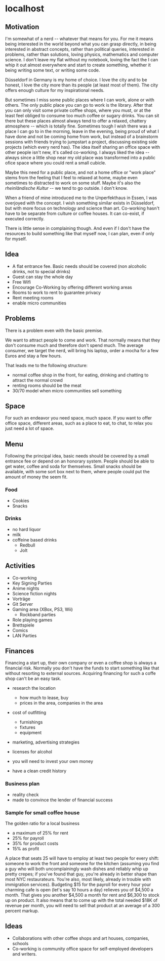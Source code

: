 # localhost #

## Motivation ##

I'm somewhat of a nerd -- whatever that means for you. For
me it means being interested in the world beyond what you can grasp
directly, in being interested in abstract concepts, rather than
political queries, interested in problems, rather than solutions,
loving physics, mathematics and computer science. I don't leave
my flat without my notebook, loving the fact the I can whip it out
almost everywhere and start to create something, whether it being
writing some text, or writing some code.

Düsseldorf in Germany is my home of choice. I love the city and to be
honest, I love the city more than its people (at least most of them).
The city offers enough culture for my inspirational needs.

But sometimes I miss some public places where I can work, alone or
with others. The only public place you can go to work is the library.
After that you can only visit some private coffee shops, where you
must, or at the least feel obliged to consume too much coffee or
sugary drinks. You can sit there but these places almost always tend
to offer a relaxed, chattery atmosphere -- which is totally fine.
Sometimes tough I wish there was a place I can go to in the morning,
leave in the evening, being proud of what I have done and not be
coming home from work, but instead of a brainstorm sessions with
friends trying to jumpstart a project, discussing existing side
projects (which every nerd has). The idea itself sharing an office
space with other people isn't new, it's called co-working.
I always liked the idea -- always since a little shop near my old
place was transformed into a public ofice space where you could rent a
small cubicle.

Maybe this need for a public place, and not a home office or
"work place" stems from the feeling that I feel to relaxed
at home, maybe even sometimes to distracted to work on some stuff.
Maybe it's also the _rheinländische Kultur_ -- we tend to
go outside. I don't know.

When a friend of mine introduced me to the Unperfekthaus in Essen, I
was overjoyed with the concept. I wish something similar exists in
Düsseldorf, but with more focus on technology and science than art.
Co-working hasn't have to be separate from culture or coffee
houses. It can co-exist, if executed correctly.

There is little sense in complaining though. And even if I don't
have the resources to build something like that myself now, I can
plan, even if only for myself.

## Idea ##

*   A flat entrance fee. Basic needs should be covered (non alcoholic
    drinks, not to special drinks)
*   Guest can stay the whole day
*   Free Wifi
*   Encourage Co-Working by offering different working areas
*   Rooms to work to rent to guarantee privacy
*   Rent meeting rooms
*   enable micro communities

## Problems ##

There is a problem even with the basic premise.

We want to attract people to come and work. That normally means that
they don't consume much and therefore don't spend much.
The average consumer, we target the nerd, will bring his laptop, order
a mocha for a few Euros and stay a few hours.

That leads me to the following structure:

*   normal coffee shop in the front, for eating, drinking and chatting
    to attract the normal crowd
*   renting rooms should be the meat
*   30/70 model when micro communities sell something

## Space ##

For such an endeavor you need space, much space. If you want to offer
office space, different areas, such as a place to eat, to chat, to
relax you just need a lot of space.

## Menu ##

Following the principal idea, basic needs should be covered by a small
entrance fee or depend on an honorary system. People should be able to
get water, coffee and soda for themselves. Small snacks should be
available, with some sort box next to them, where people could put the
amount of money the seem fit.

### Food ###

*   Cookies
*   Snacks

### Drinks ###

*   no hard liquor
*   milk
*   coffeine based drinks
    *   Redbull
    *   Jolt

## Activities ##

*   Co-working
*   Key Signing Parties
*   Anime nights
*   Science fiction nights
*   Vorträge
*   Git Server
*   Gaming area (XBox, PS3, Wii)
    *   Rockband parties
*   Role playing games
*   Brettspiele
*   Comics
*   <span class="caps">LAN</span> Parties

## Finances ##

Financing a start up, their own company or even a coffee shop is
always a financial risk. Normally you don't have the funds to
start something like that without resorting to external sources.
Acquiring financing for such a coffe shop can't be an easy task.

*   research the location
    *   how much to lease, buy
    *   prices in the area, companies in the area
*   cost of outfitting
    *   furnishings
    *   fixtures
    *   equipment
*   marketing, advertising strategies
*   licenses for alcohol

*   you will need to invest your own money
*   have a clean credit history

### Business plan ###

*   reality check
*   made to convince the lender of financial success

### Sample for small coffee house ###

The golden ratio for a local business

*   a maximum of 25% for rent
*   25% for payroll
*   35% for product costs
*   15% as profit

A place that seats 25 will have to employ at least two people for
every shift: someone to work the front and someone for the kitchen
(assuming you find a guy who will both uncomplainingly wash dishes and
reliably whip up pretty crepes; if you've found that guy,
you're already in better shape than most <span
class="caps">NYC</span> restaurateurs. You're also, most likely,
already in trouble with immigration services). Budgeting $15 for the
payroll for every hour your charming cafe is open (let's say 10
hours a day) relieves you of $4,500 a month. That gives you another
$4,500 a month for rent and $6,300 to stock up on product. It also
means that to come up with the total needed $18K of revenue per month,
you will need to sell that product at an average of a 300 percent
markup.

## Ideas ##

*   Collaborations with other coffee shops and art houses, companies,
    schools
*   Co-working is community office space for self-employed developers
    and writers.
